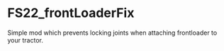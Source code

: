# FS22_frontLoaderFix

Simple mod which prevents locking joints when attaching frontloader to your tractor.
